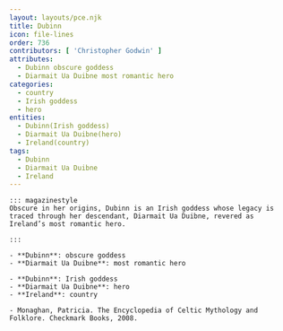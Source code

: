 ```yaml
---
layout: layouts/pce.njk
title: Dubinn
icon: file-lines
order: 736
contributors: [ 'Christopher Godwin' ]
attributes:
  - Dubinn obscure goddess
  - Diarmait Ua Duibne most romantic hero
categories:
  - country
  - Irish goddess
  - hero
entities:
  - Dubinn(Irish goddess)
  - Diarmait Ua Duibne(hero)
  - Ireland(country)
tags:
  - Dubinn
  - Diarmait Ua Duibne
  - Ireland
---
```

``` tab [group1:Info]
::: magazinestyle
Obscure in her origins, Dubinn is an Irish goddess whose legacy is traced through her descendant, Diarmait Ua Duibne, revered as Ireland’s most romantic hero.

:::
```
``` tab [group1:Attributes]
- **Dubinn**: obscure goddess
- **Diarmait Ua Duibne**: most romantic hero
```
``` tab [group1:Entities]
- **Dubinn**: Irish goddess
- **Diarmait Ua Duibne**: hero
- **Ireland**: country
```
``` tab [group1:Sources]
- Monaghan, Patricia. The Encyclopedia of Celtic Mythology and Folklore. Checkmark Books, 2008.
```
